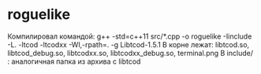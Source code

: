# roguelike
Компилировал командой: g++ -std=c++11 src/*.cpp -o roguelike -Iinclude -L. -ltcod -ltcodxx -Wl,-rpath=. -g
Libtcod-1.5.1
В корне лежат: libtcod.so, libtcod_debug.so, libtcodxx.so, libtcodxx_debug.so, terminal.png
В include/ : аналогичная папка из архива с libtcod
